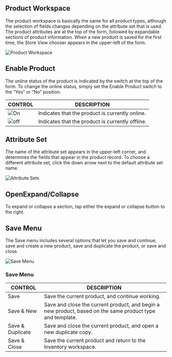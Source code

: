 Product Workspace
--

The product workspace is basically the same for all product types, although the selection of fields changes depending on the attribute set that is used. The product attributes are at the top of the form, followed by expandable sections of product information. When a new product is saved for the first time, the Store View chooser appears in the upper-left of the form.

![Product Workspace](https://docs.magento.com/m2/ce/user_guide/Resources/Images/product-workspace_thumb_0_0.png)

## Enable Product

The online status of the product is indicated by the switch at the top of the form. To change the online status, simply set the Enable Product switch to the “Yes” or “No” position.

CONTROL | DESCRIPTION
-- | --
![On](https://docs.magento.com/m2/ce/user_guide/Resources/Images/btn-switch-yes.png) | Indicates that the product is currently online.
![off](https://docs.magento.com/m2/ce/user_guide/Resources/Images/btn-switch-no.png) | Indicates that the product is currently offline.

## Attribute Set

The name of the attribute set appears in the upper-left corner, and determines the fields that appear in the product record. To choose a different attribute set, click the down arrow next to the default attribute set name.

 
![Attribute Sets](https://docs.magento.com/m2/ce/user_guide/Resources/Images/product-attribute-set.png)

## OpenExpand/Collapse

To expand or collapse a section, tap either the expand  or collapse  button to the right.

## Save Menu

The Save menu includes several options that let you save and continue, save and create a new product, save and duplicate the product, or save and close.

 ![Save Menu](https://docs.magento.com/m2/ce/user_guide/Resources/Images/product-save-menu_thumb_0_0.png)

### Save Menu
CONTROL | DESCRIPTION
-- | --
Save | Save the current product, and continue working.
Save & New | Save and close the current product, and begin a new product, based on the same product type and template.
Save & Duplicate | Save and close the current product, and open a new duplicate copy.
Save & Close | Save the current product and return to the Inventory workspace.

